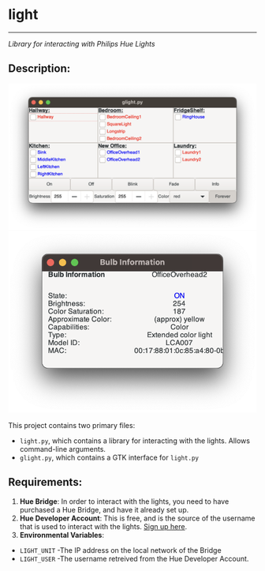 # light

---

_Library for interacting with Philips Hue Lights_

## Description:

![glight](img/glight.png)
![info](img/infowindow.png)

This project contains two primary files:
- `light.py`, which contains a library for interacting with the lights. Allows command-line arguments.
- `glight.py`, which contains a GTK interface for `light.py`


## Requirements:

1. **Hue Bridge**: In order to interact with the lights, you need to have purchased a Hue Bridge, and have it
already set up.
2. **Hue Developer Account**: This is free, and is the source of the username that is used to interact with the lights. [Sign up here](https://developers.meethue.com/).
3. **Environmental Variables**:
- ```LIGHT_UNIT``` -The IP address on the local network of the Bridge
- ```LIGHT_USER``` -The username retreived from the Hue Developer Account.
